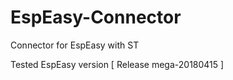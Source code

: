 # EspEasy-Connector
Connector for EspEasy with ST

Tested EspEasy version [ Release mega-20180415 ]
